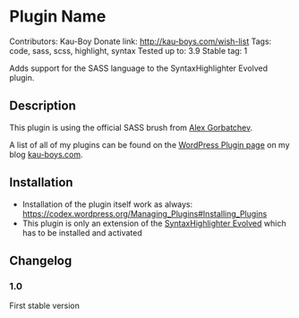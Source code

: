 # Plugin Name #
Contributors: Kau-Boy
Donate link: http://kau-boys.com/wish-list
Tags: code, sass, scss, highlight, syntax
Tested up to: 3.9
Stable tag: 1

Adds support for the SASS language to the SyntaxHighlighter Evolved plugin.

## Description ##

This plugin is using the official SASS brush from [Alex Gorbatchev](https://github.com/alexgorbatchev/syntaxhighlighter).

A list of all of my plugins can be found on the [WordPress Plugin page](http://kau-boys.com/wordpress-plugins "WordPress Plugins") on my blog [kau-boys.com](http://kau-boys.com).

## Installation ##

- Installation of the plugin itself work as always: https://codex.wordpress.org/Managing_Plugins#Installing_Plugins
- This plugin is only an extension of the [SyntaxHighlighter Evolved](http://wordpress.org/plugins/syntaxhighlighter/) which has to be installed and activated

## Changelog ##

### 1.0 ###
First stable version